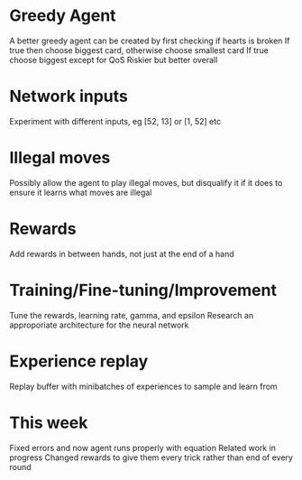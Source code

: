 # Greedy Agent

A better greedy agent can be created by first checking if hearts is broken
If true then choose biggest card, otherwise choose smallest card
If true choose biggest except for QoS
Riskier but better overall

# Network inputs

Experiment with different inputs, eg [52, 13] or [1, 52] etc

# Illegal moves

Possibly allow the agent to play illegal moves, but disqualify it if it does to ensure it learns what
moves are illegal

# Rewards

Add rewards in between hands, not just at the end of a hand

# Training/Fine-tuning/Improvement

Tune the rewards, learning rate, gamma, and epsilon
Research an approporiate architecture for the neural network

# Experience replay

Replay buffer with minibatches of experiences to sample and learn from

# This week

Fixed errors and now agent runs properly with equation
Related work in progress
Changed rewards to give them every trick rather than end of every round
